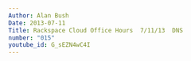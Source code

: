 ```yaml
---
Author: Alan Bush
Date: 2013-07-11
Title: Rackspace Cloud Office Hours  7/11/13  DNS
number: "015"
youtube_id: G_sEZN4wC4I
---
```

